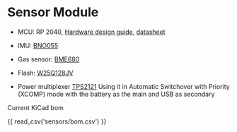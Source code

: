 # Sensor Module

- MCU: RP 2040, [Hardware design guide](https://datasheets.raspberrypi.com/rp2040/hardware-design-with-rp2040.pdf), [datasheet](https://datasheets.raspberrypi.com/rp2040/rp2040-datasheet.pdf)

- IMU: [BNO055](https://www.bosch-sensortec.com/products/smart-sensor-systems/bno055/)

- Gas sensor: [BME680](https://www.bosch-sensortec.com/products/environmental-sensors/gas-sensors/bme680/)

- Flash: [W25Q128JV](https://datasheet.ciiva.com/pdfs/VipMasterIC/IC/WBND/WBND-S-A0008390754/WBND-S-A0008390754-1.pdf?src-supplier=IHS+Markit)

- Power multiplexer [TPS2121](https://www.ti.com/lit/ds/symlink/tps2121.pdf?ts=1733915332904&ref_url=https%253A%252F%252Fwww.ti.com%252Fproduct%252FTPS2121#SLVSEA31194)
Using it in Automatic Switchover with Priority (XCOMP) mode with the battery as the main and USB as secondary  

Current KiCad bom

{{ read_csv('sensors/bom.csv') }}